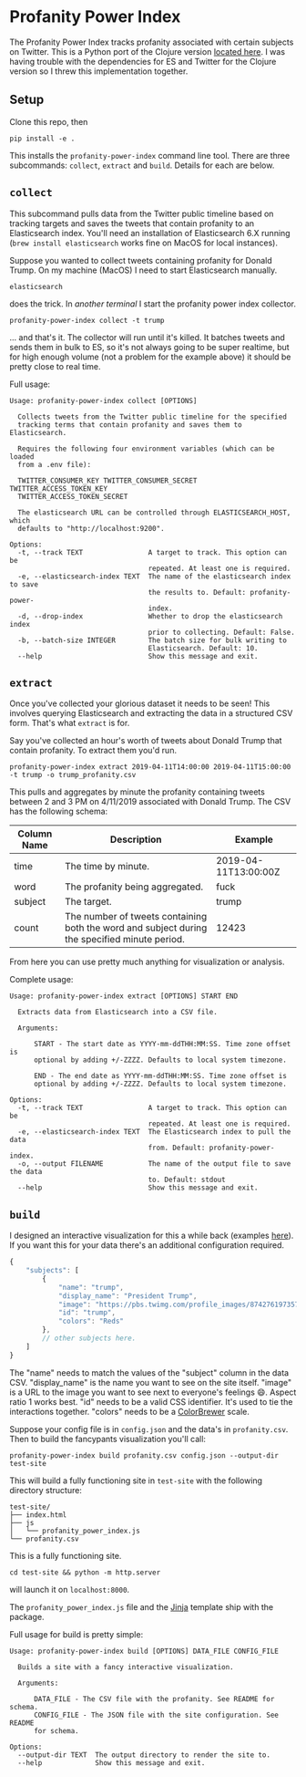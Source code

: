 # Profanity Power Index

The Profanity Power Index tracks profanity associated with certain subjects on Twitter.
This is a Python port of the Clojure version [located here](https://github.com/timothyrenner/ProfanityPowerIndex).
I was having trouble with the dependencies for ES and Twitter for the Clojure version so I threw this implementation together.

## Setup

Clone this repo, then

```
pip install -e .
```

This installs the `profanity-power-index` command line tool.
There are three subcommands: `collect`, `extract` and `build`.
Details for each are below. 

## `collect`

This subcommand pulls data from the Twitter public timeline based on tracking targets and saves the tweets that contain profanity to an Elasticsearch index.
You'll need an installation of Elasticsearch 6.X running (`brew install elasticsearch` works fine on MacOS for local instances).

Suppose you wanted to collect tweets containing profanity for Donald Trump.
On my machine (MacOS) I need to start Elasticsearch manually.

```
elasticsearch
```

does the trick.
In _another terminal_ I start the profanity power index collector.

```
profanity-power-index collect -t trump
```

... and that's it.
The collector will run until it's killed.
It batches tweets and sends them in bulk to ES, so it's not always going to be super realtime, but for high enough volume (not a problem for the example above) it should be pretty close to real time.

Full usage:

```
Usage: profanity-power-index collect [OPTIONS]

  Collects tweets from the Twitter public timeline for the specified
  tracking terms that contain profanity and saves them to Elasticsearch.

  Requires the following four environment variables (which can be loaded
  from a .env file):

  TWITTER_CONSUMER_KEY TWITTER_CONSUMER_SECRET TWITTER_ACCESS_TOKEN_KEY
  TWITTER_ACCESS_TOKEN_SECRET

  The elasticsearch URL can be controlled through ELASTICSEARCH_HOST, which
  defaults to "http://localhost:9200".

Options:
  -t, --track TEXT                A target to track. This option can be
                                  repeated. At least one is required.
  -e, --elasticsearch-index TEXT  The name of the elasticsearch index to save
                                  the results to. Default: profanity-power-
                                  index.
  -d, --drop-index                Whether to drop the elasticsearch index
                                  prior to collecting. Default: False.
  -b, --batch-size INTEGER        The batch size for bulk writing to
                                  Elasticsearch. Default: 10.
  --help                          Show this message and exit.

```

## `extract`

Once you've collected your glorious dataset it needs to be seen!
This involves querying Elasticsearch and extracting the data in a structured CSV form.
That's what `extract` is for.

Say you've collected an hour's worth of tweets about Donald Trump that contain profanity.
To extract them you'd run.

```
profanity-power-index extract 2019-04-11T14:00:00 2019-04-11T15:00:00 -t trump -o trump_profanity.csv
```

This pulls and aggregates by minute the profanity containing tweets between 2 and 3 PM on 4/11/2019 associated with Donald Trump.
The CSV has the following schema:

| Column Name | Description                                                                                   | Example              |
| ----------- | --------------------------------------------------------------------------------------------- | -------------------- |
| time        | The time by minute.                                                                           | 2019-04-11T13:00:00Z |
| word        | The profanity being aggregated.                                                               | fuck                 |
| subject     | The target.                                                                                   | trump                |
| count       | The number of tweets containing both the word and subject during the specified minute period. | 12423                |

From here you can use pretty much anything for visualization or analysis.

Complete usage:

```
Usage: profanity-power-index extract [OPTIONS] START END

  Extracts data from Elasticsearch into a CSV file.

  Arguments:

      START - The start date as YYYY-mm-ddTHH:MM:SS. Time zone offset is
      optional by adding +/-ZZZZ. Defaults to local system timezone.

      END - The end date as YYYY-mm-ddTHH:MM:SS. Time zone offset is
      optional by adding +/-ZZZZ. Defaults to local system timezone.

Options:
  -t, --track TEXT                A target to track. This option can be
                                  repeated. At least one is required.
  -e, --elasticsearch-index TEXT  The Elasticsearch index to pull the data
                                  from. Default: profanity-power-index.
  -o, --output FILENAME           The name of the output file to save the data
                                  to. Default: stdout
  --help                          Show this message and exit.

```

## `build`

I designed an interactive visualization for this a while back (examples [here](https://timothyrenner.github.io/projects/profanitypowerindex/)).
If you want this for your data there's an additional configuration required.

```javascript
{
    "subjects": [
        {
            "name": "trump",
            "display_name": "President Trump",
            "image": "https://pbs.twimg.com/profile_images/874276197357596672/kUuht00m_400x400.jpg",
            "id": "trump",
            "colors": "Reds"
        },
        // other subjects here.   
    ]
}
```

The "name" needs to match the values of the "subject" column in the data CSV.
"display_name" is the name you want to see on the site itself.
"image" is a URL to the image you want to see next to everyone's feelings 😄.
Aspect ratio 1 works best.
"id" needs to be a valid CSS identifier.
It's used to tie the interactions together.
"colors" needs to be a [ColorBrewer](http://colorbrewer2.org) scale.

Suppose your config file is in `config.json` and the data's in `profanity.csv`.
Then to build the fancypants visualization you'll call:

```
profanity-power-index build profanity.csv config.json --output-dir test-site
```

This will build a fully functioning site in `test-site` with the following directory structure:

```
test-site/
├── index.html
├── js
│   └── profanity_power_index.js
└── profanity.csv
```

This is a fully functioning site.

```
cd test-site && python -m http.server
```

will launch it on `localhost:8000`.

The `profanity_power_index.js` file and the [Jinja](http://jinja.pocoo.org/) template ship with the package.

Full usage for build is pretty simple:

```
Usage: profanity-power-index build [OPTIONS] DATA_FILE CONFIG_FILE

  Builds a site with a fancy interactive visualization.

  Arguments:

      DATA_FILE - The CSV file with the profanity. See README for schema.
      CONFIG_FILE - The JSON file with the site configuration. See README
      for schema.

Options:
  --output-dir TEXT  The output directory to render the site to.
  --help             Show this message and exit.

```